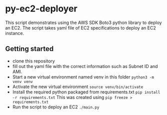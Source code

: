 # py-ec2-deployer

This script demonstrates using the AWS SDK Boto3 python library to deploy an EC2. The script takes yaml file of EC2 specifications to deploy an EC2 instance.



## Getting started

- clone this repository
- fill out the yaml file with the correct information such as Subnet ID and AMI.
- Start a new virtual environment named venv in this folder `python3 -m venv venv`
- Activate the new virtual environment `source venv/bin/activate`
- Install the required python packaged from requirements.txt `pip install -r requirements.txt` This was created using `pip freeze > requirements.txt`
- Run the script to deploy an EC2 `./main.py`
